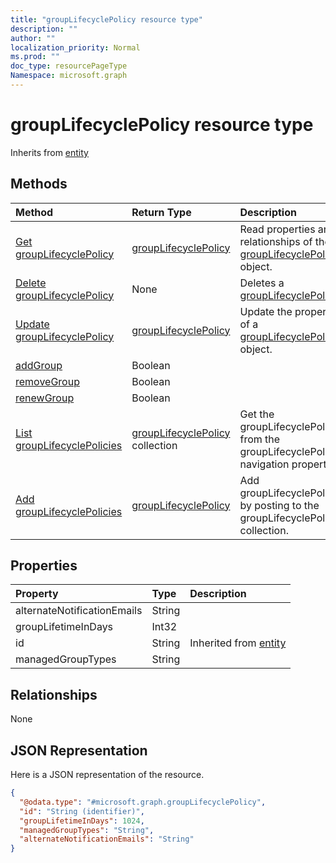 ```yaml
---
title: "groupLifecyclePolicy resource type"
description: ""
author: ""
localization_priority: Normal
ms.prod: ""
doc_type: resourcePageType
Namespace: microsoft.graph
---
```



# groupLifecyclePolicy resource type




Inherits from [entity](../resources/entity.md)

## Methods
|Method|Return Type|Description|
|:---|:---|:---|
|[Get groupLifecyclePolicy](../api/grouplifecyclepolicy-get.md)|[groupLifecyclePolicy](../resources/groupLifecyclePolicy.md)|Read properties and relationships of the [groupLifecyclePolicy](../resources/grouplifecyclepolicy.md) object.|
|[Delete groupLifecyclePolicy](../api/grouplifecyclepolicy-delete.md)|None|Deletes a [groupLifecyclePolicy](../resources/grouplifecyclepolicy.md).|
|[Update groupLifecyclePolicy](../api/grouplifecyclepolicy-update.md)|[groupLifecyclePolicy](../resources/groupLifecyclePolicy.md)|Update the properties of a [groupLifecyclePolicy](../resources/grouplifecyclepolicy.md) object.|
|[addGroup](../api/grouplifecyclepolicy-addgroup.md)|Boolean||
|[removeGroup](../api/grouplifecyclepolicy-removegroup.md)|Boolean||
|[renewGroup](../api/grouplifecyclepolicy-renewgroup.md)|Boolean||
|[List groupLifecyclePolicies](../api/group-list-grouplifecyclepolicies.md)|[groupLifecyclePolicy](../resources/groupLifecyclePolicy.md) collection|Get the groupLifecyclePolicies from the groupLifecyclePolicies navigation property.|
|[Add groupLifecyclePolicies](../api/group-post-grouplifecyclepolicies.md)|[groupLifecyclePolicy](../resources/groupLifecyclePolicy.md)|Add groupLifecyclePolicies by posting to the groupLifecyclePolicies collection.|

## Properties
|Property|Type|Description|
|:---|:---|:---|
|alternateNotificationEmails|String||
|groupLifetimeInDays|Int32||
|id|String| Inherited from [entity](../resources/entity.md)|
|managedGroupTypes|String||

## Relationships
None

## JSON Representation
Here is a JSON representation of the resource.
<!-- {
  "blockType": "resource",
  "keyProperty": "id",
  "@odata.type": "microsoft.graph.groupLifecyclePolicy",
  "baseType": "microsoft.graph.entity",
  "openType": false
}
-->
``` json
{
  "@odata.type": "#microsoft.graph.groupLifecyclePolicy",
  "id": "String (identifier)",
  "groupLifetimeInDays": 1024,
  "managedGroupTypes": "String",
  "alternateNotificationEmails": "String"
}
```


